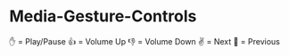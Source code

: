 # Media-Gesture-Controls
:hand: = Play/Pause
:+1: = Volume Up
:-1: = Volume Down
:v: = Next
:metal: = Previous
